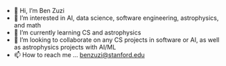 - 👋 Hi, I’m Ben Zuzi
- 👀 I’m interested in AI, data science, software engineering, astrophysics, and math
- 🌱 I’m currently learning CS and astrophysics
- 💞️ I’m looking to collaborate on any CS projects in software or AI, as well as astrophysics projects with AI/ML
- 📫 How to reach me ... benzuzi@stanford.edu

<!---
benzuzi/benzuzi is a ✨ special ✨ repository because its `README.md` (this file) appears on your GitHub profile.
You can click the Preview link to take a look at your changes.
--->
